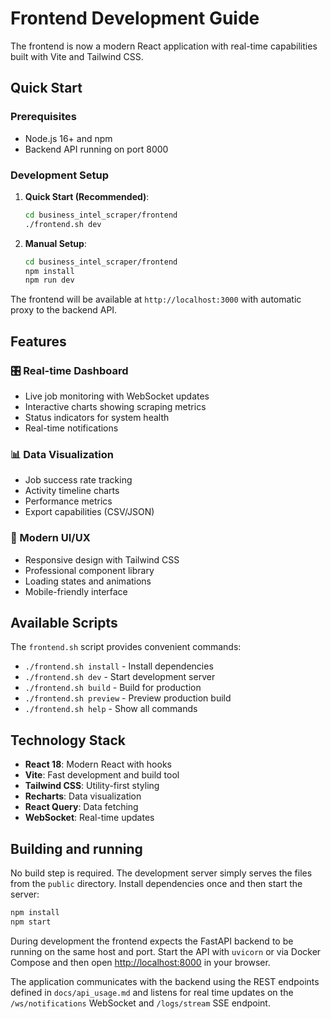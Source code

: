 # Frontend Development Guide

The frontend is now a modern React application with real-time capabilities built with Vite and Tailwind CSS.

## Quick Start

### Prerequisites

- Node.js 16+ and npm
- Backend API running on port 8000

### Development Setup

1. **Quick Start (Recommended)**:
   ```bash
   cd business_intel_scraper/frontend
   ./frontend.sh dev
   ```

2. **Manual Setup**:
   ```bash
   cd business_intel_scraper/frontend
   npm install
   npm run dev
   ```

The frontend will be available at `http://localhost:3000` with automatic proxy to the backend API.

## Features

### 🎛️ Real-time Dashboard
- Live job monitoring with WebSocket updates
- Interactive charts showing scraping metrics
- Status indicators for system health
- Real-time notifications

### 📊 Data Visualization
- Job success rate tracking
- Activity timeline charts
- Performance metrics
- Export capabilities (CSV/JSON)

### 🎨 Modern UI/UX
- Responsive design with Tailwind CSS
- Professional component library
- Loading states and animations
- Mobile-friendly interface

## Available Scripts

The `frontend.sh` script provides convenient commands:

- `./frontend.sh install` - Install dependencies
- `./frontend.sh dev` - Start development server  
- `./frontend.sh build` - Build for production
- `./frontend.sh preview` - Preview production build
- `./frontend.sh help` - Show all commands

## Technology Stack

- **React 18**: Modern React with hooks
- **Vite**: Fast development and build tool
- **Tailwind CSS**: Utility-first styling
- **Recharts**: Data visualization
- **React Query**: Data fetching
- **WebSocket**: Real-time updates

## Building and running

No build step is required. The development server simply serves the files from
the `public` directory. Install dependencies once and then start the server:

```bash
npm install
npm start
```

During development the frontend expects the FastAPI backend to be running on the
same host and port. Start the API with `uvicorn` or via Docker Compose and then
open [http://localhost:8000](http://localhost:8000) in your browser.

The application communicates with the backend using the REST endpoints defined
in `docs/api_usage.md` and listens for real time updates on the
`/ws/notifications` WebSocket and `/logs/stream` SSE endpoint.
